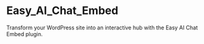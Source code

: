 # Easy_AI_Chat_Embed
Transform your WordPress site into an interactive hub with the Easy AI Chat Embed plugin. 
